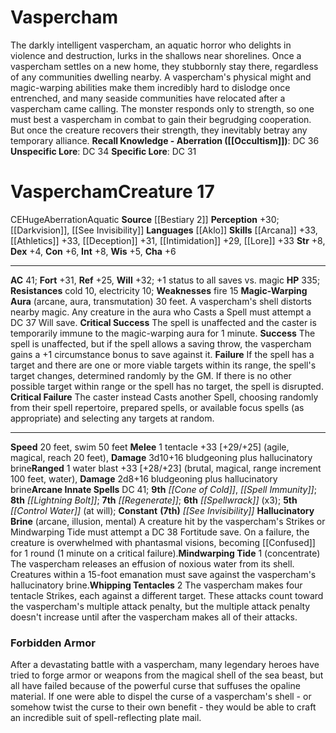 ﻿---
ac: '41'
alignment: CE
all_resistance: null
burrow_speed: null
charisma: '+6'
climb_speed: null
constitution: '+6'
creature_ability:
- Hallucinatory Brine
- Magic-Warping Aura
- Mindwarping Tide
- Whipping Tentacles
creature_family: null
description: 'The darkly intelligent vaspercham, an aquatic horror who delights in
  violence and destruction, lurks in the shallows near shorelines. Once a vaspercham
  settles on a new home, they stubbornly stay there, regardless of any communities
  dwelling nearby. A vaspercham''s physical might and magic-warping abilities make
  them incredibly hard to dislodge once entrenched, and many seaside communities have
  relocated after a vaspercham came calling. The monster responds only to strength,
  so one must best a vaspercham in combat to gain their begrudging cooperation. But
  once the creature recovers their strength, they inevitably betray any temporary
  alliance.<br/><br/><b><u>Recall Knowledge - Aberration</u> ( [[DATABASE/skill/Occultism|Occultism]]
  )</b>: DC 36<br/><b><u>Unspecific Lore</u></b>: DC 34<br/><b><u>Specific Lore</u></b>:
  DC 31'
dexterity: '+4'
element: null
fly_speed: null
fortitude: '+31'
hardness: null
hp: '335'
id: '846'
immunity: null
intelligence: '+8'
land_speed: '20'
language:
- '[[DATABASE/language/Aklo|Aklo]]'
level: '17'
max_speed: '50'
name: Vaspercham
perception: '+30'
rarity: Common
reflex: '+25'
resistance:
- cold 10
- electricity 10
rus_type_level: null
school: null
sense:
- '[[DATABASE/monsterability/Darkvision|darkvision]]'
- '[[DATABASE/spell/See Invisibility|see invisibility]]'
size: Huge
skill:
- '[[DATABASE/skill/Arcana|Arcana]] +33'
- '[[DATABASE/skill/Athletics|Athletics]] +33'
- '[[DATABASE/skill/Deception|Deception]] +31'
- '[[DATABASE/skill/Intimidation|Intimidation]] +29'
- '[[DATABASE/skill/Lore|SeaLore]] +33'
source: '[[DATABASE/source/Bestiary 2|Bestiary 2]]'
speed:
- 20 feet
- swim 50 feet
spell:
- '[[DATABASE/spell/Cone of Cold|Cone of Cold]]'
- '[[DATABASE/spell/Control Water|ControlWater]]'
- '[[DATABASE/spell/Lightning Bolt|Lightning Bolt]]'
- '[[DATABASE/spell/Regenerate|Regenerate]]'
- '[[DATABASE/spell/See Invisibility|SeeInvisibility]]'
- '[[DATABASE/spell/Spell Immunity|Spell Immunity]]'
- '[[DATABASE/spell/Spellwrack|Spellwrack]]'
strength: '+8'
strength_req: '8'
strongest_save:
- Will
swim_speed: '50'
trait:
- '[[DATABASE/trait/Aberration|Aberration]]'
- '[[DATABASE/trait/Aquatic|Aquatic]]'
type: Creature
vision: Darkvision
weakest_save:
- Reflex
weakness:
- fire 15
will: '+32'
wisdom: '+5'

---
# Vaspercham

The darkly intelligent vaspercham, an aquatic horror who delights in violence and destruction, lurks in the shallows near shorelines. Once a vaspercham settles on a new home, they stubbornly stay there, regardless of any communities dwelling nearby. A vaspercham's physical might and magic-warping abilities make them incredibly hard to dislodge once entrenched, and many seaside communities have relocated after a vaspercham came calling. The monster responds only to strength, so one must best a vaspercham in combat to gain their begrudging cooperation. But once the creature recovers their strength, they inevitably betray any temporary alliance.
**Recall Knowledge - Aberration ([[Occultism]])**: DC 36
**Unspecific Lore**: DC 34
**Specific Lore**: DC 31

# Vaspercham<span class="item-type">Creature 17</span>

<span class="trait-alignment item-trait">CE</span><span class="trait-size item-trait">Huge</span><span class="item-trait">Aberration</span><span class="item-trait">Aquatic</span>
**Source** [[Bestiary 2]] 
**Perception** +30; [[Darkvision]], [[See Invisibility]]
**Languages** [[Aklo]]
**Skills** [[Arcana]] +33, [[Athletics]] +33, [[Deception]] +31, [[Intimidation]] +29, [[Lore]] +33
**Str** +8, **Dex** +4, **Con** +6, **Int** +8, **Wis** +5, **Cha** +6

---
**AC** 41; **Fort** +31, **Ref** +25, **Will** +32; +1 status to all saves vs. magic
**HP** 335; **Resistances** cold 10, electricity 10; **Weaknesses** fire 15
<span class="in-box-ability">**Magic-Warping Aura** (arcane, aura, transmutation) 30 feet. A vaspercham's shell distorts nearby magic. Any creature in the aura who Casts a Spell must attempt a DC 37 Will save. </span><span class="in-box-ability">**Critical Success** The spell is unaffected and the caster is temporarily immune to the magic-warping aura for 1 minute. </span><span class="in-box-ability">**Success** The spell is unaffected, but if the spell allows a saving throw, the vaspercham gains a +1 circumstance bonus to save against it. </span><span class="in-box-ability">**Failure** If the spell has a target and there are one or more viable targets within its range, the spell's target changes, determined randomly by the GM. If there is no other possible target within range or the spell has no target, the spell is disrupted. </span><span class="in-box-ability">**Critical Failure** The caster instead Casts another Spell, choosing randomly from their spell repertoire, prepared spells, or available focus spells (as appropriate) and selecting any targets at random.</span>

---
**Speed** 20 feet, swim 50 feet
<span class="in-box-ability">**Melee** <span class="action-icon">1</span> tentacle +33 [+29/+25] (agile, magical, reach 20 feet), **Damage** 3d10+16 bludgeoning plus hallucinatory brine</span><span class="in-box-ability">**Ranged** <span class="action-icon">1</span> water blast +33 [+28/+23] (brutal, magical, range increment 100 feet, water), **Damage** 2d8+16 bludgeoning plus hallucinatory brine</span>**Arcane Innate Spells** DC 41; **9th** _[[Cone of Cold]]_, _[[Spell Immunity]]_; **8th** _[[Lightning Bolt]]_; **7th** _[[Regenerate]]_; **6th** _[[Spellwrack]]_ (x3); **5th** _[[Control Water]]_ (at will); **Constant** **(7th)** _[[See Invisibility]]_
<span class="in-box-ability">**Hallucinatory Brine** (arcane, illusion, mental) A creature hit by the vaspercham's Strikes or Mindwarping Tide must attempt a DC 38 Fortitude save. On a failure, the creature is overwhelmed with phantasmal visions, becoming [[Confused]] for 1 round (1 minute on a critical failure).</span><span class="in-box-ability">**Mindwarping Tide** <span class="action-icon">1</span> (concentrate) The vaspercham releases an effusion of noxious water from its shell. Creatures within a 15-foot emanation must save against the vaspercham's hallucinatory brine.</span><span class="in-box-ability">**Whipping Tentacles** <span class="action-icon">2</span> The vaspercham makes four tentacle Strikes, each against a different target. These attacks count toward the vaspercham's multiple attack penalty, but the multiple attack penalty doesn't increase until after the vaspercham makes all of their attacks.</span>

###  Forbidden Armor

After a devastating battle with a vaspercham, many legendary heroes have tried to forge armor or weapons from the magical shell of the sea beast, but all have failed because of the powerful curse that suffuses the opaline material. If one were able to dispel the curse of a vaspercham's shell - or somehow twist the curse to their own benefit - they would be able to craft an incredible suit of spell-reflecting plate mail.